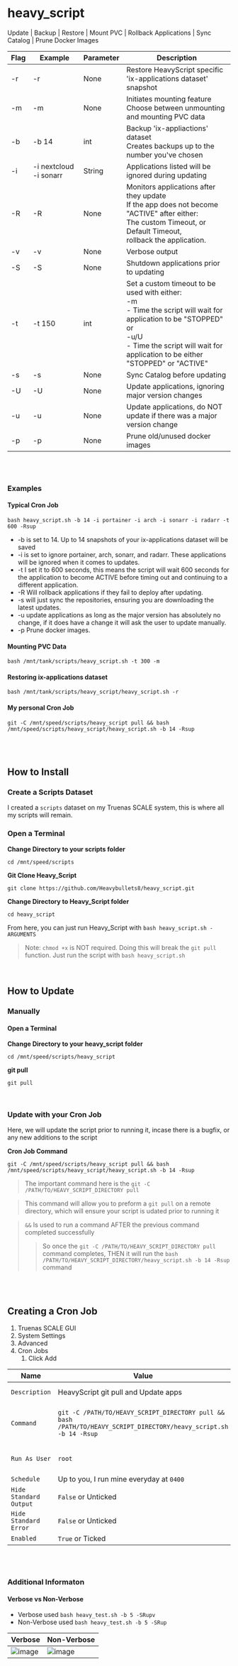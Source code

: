 # heavy_script
Update | Backup | Restore | Mount PVC | Rollback Applications | Sync Catalog | Prune Docker Images


| Flag 	| Example                	| Parameter 	| Description                                                                                                                                                                                                         	|
|------	|------------------------	|-----------	|---------------------------------------------------------------------------------------------------------------------------------------------------------------------------------------------------------------------	|
| -r   	| -r                     	| None      	| Restore HeavyScript specific 'ix-applications dataset' snapshot                                                                                                                                                     	|
| -m   	| -m                     	| None      	| Initiates mounting feature<br>Choose between unmounting and mounting PVC data                                                                                                                                       	|
| -b   	| -b 14                  	| int       	| Backup 'ix-appliactions' dataset<br>Creates backups up to the number you've chosen                                                                                                                                  	|
| -i   	| -i nextcloud -i sonarr 	| String    	| Applications listed will be ignored during updating                                                                                                                                                                 	|
| -R   	| -R                     	| None      	| Monitors applications after they update<br>If the app does not become "ACTIVE" after either:<br>The custom Timeout, or Default Timeout,<br>rollback the application.                                                	|
| -v   	| -v                     	| None      	| Verbose output                                                                                                                                                                                                      	|
| -S   	| -S                     	| None      	| Shutdown applications prior to updating                                                                                                                                                                             	|
| -t   	| -t 150                 	| int       	| Set a custom timeout to be used with either:<br>-m <br>- Time the script will wait for application to be "STOPPED"<br>or<br>-u/U <br>- Time the script will wait for application to be either "STOPPED" or "ACTIVE" 	|
| -s   	| -s                     	| None      	| Sync Catalog before updating                                                                                                                                                                                        	|
| -U   	| -U                     	| None      	| Update applications, ignoring major version changes                                                                                                                                                                 	|
| -u   	| -u                     	| None      	| Update applications, do NOT update if there was a major version change                                                                                                                                              	|
| -p   	| -p                     	| None      	| Prune old/unused docker images                                                                                                                                                                                      	|
<br>
<br>

### Examples
#### Typical Cron Job  
```
bash heavy_script.sh -b 14 -i portainer -i arch -i sonarr -i radarr -t 600 -Rsup
```

- -b is set to 14. Up to 14 snapshots of your ix-applications dataset will be saved
- -i is set to ignore portainer, arch, sonarr, and radarr. These applications will be ignored when it comes to updates.
- -t I set it to 600 seconds, this means the script will wait 600 seconds for the application to become ACTIVE before timing out and continuing to a different application. 
- -R Will rollback applications if they fail to deploy after updating.
- -s will just sync the repositories, ensuring you are downloading the latest updates.
- -u update applications as long as the major version has absolutely no change, if it does have a change it will ask the user to update manually.
- -p Prune docker images.

#### Mounting PVC Data

```
bash /mnt/tank/scripts/heavy_script.sh -t 300 -m
```

#### Restoring ix-applications dataset

```
bash /mnt/tank/scripts/heavy_script/heavy_script.sh -r
```

#### My personal Cron Job
```
git -C /mnt/speed/scripts/heavy_script pull && bash /mnt/speed/scripts/heavy_script/heavy_script.sh -b 14 -Rsup
```

<br>
<br>


## How to Install

### Create a Scripts Dataset

I created a `scripts` dataset on my Truenas SCALE system, this is where all my scripts will remain.

### Open a Terminal 

**Change Directory to your scripts folder**
```
cd /mnt/speed/scripts
```

**Git Clone Heavy_Script**
```
git clone https://github.com/Heavybullets8/heavy_script.git
```

**Change Directory to Heavy_Script folder**
```
cd heavy_script
```

From here, you can just run Heavy_Script with `bash heavy_script.sh -ARGUMENTS`

> Note: `chmod +x` is NOT required. Doing this will break the `git pull` function. Just run the script with `bash heavy_script.sh`

<br>

## How to Update 

### Manually

#### Open a Terminal 

**Change Directory to your heavy_script folder**
```
cd /mnt/speed/scripts/heavy_script
```

**git pull**
```
git pull
```
<br >

### Update with your Cron Job

Here, we will update the script prior to running it, incase there is a bugfix, or any new additions to the script

**Cron Job Command**
```
git -C /mnt/speed/scripts/heavy_script pull && bash /mnt/speed/scripts/heavy_script/heavy_script.sh -b 14 -Rsup
```
> The important command here is the `git -C /PATH/TO/HEAVY_SCRIPT_DIRECTORY pull`

> This command will allow you to preform a `git pull` on a remote directory, which will ensure your script is udated prior to running it

> `&&` Is used to run a command AFTER the previous command completed successfully
>> So once the `git -C /PATH/TO/HEAVY_SCRIPT_DIRECTORY pull` command completes, THEN it will run the `bash /PATH/TO/HEAVY_SCRIPT_DIRECTORY/heavy_script.sh -b 14 -Rsup` command

<br >
<br >

## Creating a Cron Job

1. Truenas SCALE GUI
2. System Settings
3. Advanced
4. Cron Jobs
   1. Click Add

| Name                   	| Value                                                                                                             	| Reason                                                                                                                                                                                         	|
|------------------------	|-------------------------------------------------------------------------------------------------------------------	|------------------------------------------------------------------------------------------------------------------------------------------------------------------------------------------------	|
| `Description`          	| HeavyScript git pull and Update apps                                                                              	| This is up to you, put whatever you think is a good description in here                                                                                                                        	|
| `Command`              	| `git -C /PATH/TO/HEAVY_SCRIPT_DIRECTORY pull && bash /PATH/TO/HEAVY_SCRIPT_DIRECTORY/heavy_script.sh -b 14 -Rsup` 	| This is the command you will be running on your schedule  I personally use:  `git -C /mnt/speed/scripts/heavy_script pull && bash /mnt/speed/scripts/heavy_script/heavy_script.sh -b 14 -Rsup` 	|
| `Run As User`          	| `root`                                                                                                            	| Running the script as `root` is REQUIRED. You cannot access all of the kubernetes functions without this user.                                                                                 	|
| `Schedule`             	| Up to you, I run mine everyday at `0400`                                                                          	| Again up to you                                                                                                                                                                                	|
| `Hide Standard Output` 	| `False` or Unticked                                                                                               	| I like to receive an email report of how the script ran, what apps updated etc.                                                                                                                	|
| `Hide Standard Error`  	| `False`  or Unticked                                                                                              	| I want to see any errors that occur                                                                                                                                                            	|
| `Enabled`              	| `True` or Ticked                                                                                                  	| This will Enable the script to run on your schedule                                                                                                                                            	|



<br >
<br >

### Additional Informaton

#### Verbose vs Non-Verbose 
-  Verbose used `bash heavy_test.sh -b 5 -SRupv`
- Non-Verbose used `bash heavy_test.sh -b 5 -SRup`

| Verbose 	| Non-Verbose 	|
|---------	|-------------	|
|  ![image](https://user-images.githubusercontent.com/20793231/167971188-07f71d02-8da3-4e0c-b9a0-cd26e7f63613.png) |   ![image](https://user-images.githubusercontent.com/20793231/167972033-dc8d4ab4-4fb2-4c8a-b7dc-b9311ae55cf8.png) |
       



